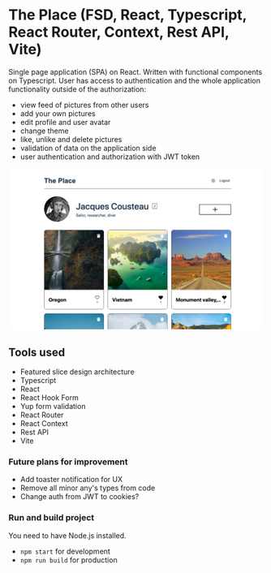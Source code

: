 # The Place (FSD, React, Typescript, React Router, Context, Rest API, Vite)

Single page application (SPA) on React. Written with functional components on Typescript. User has access to authentication and the whole application functionality outside of the authorization:

- view feed of pictures from other users
- add your own pictures
- edit profile and user avatar
- change theme
- like, unlike and delete pictures
- validation of data on the application side
- user authentication and authorization with JWT token

![The Place](./public/thumbnail.png)

## Tools used

- Featured slice design architecture
- Typescript
- React
- React Hook Form
- Yup form validation
- React Router
- React Context
- Rest API
- Vite

### Future plans for improvement

- Add toaster notification for UX
- Remove all minor any's types from code
- Change auth from JWT to cookies?

### Run and build project

You need to have Node.js installed.

- `npm start` for development
- `npm run build` for production

